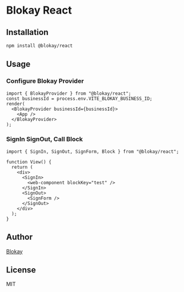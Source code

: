 # Blokay React

## Installation

```bash
npm install @blokay/react
```

## Usage

### Configure Blokay Provider

```tsx
import { BlokayProvider } from "@blokay/react";
const businessId = process.env.VITE_BLOKAY_BUSINESS_ID;
render(
  <BlokayProvider businessId={businessId}>
    <App />
  </BlokayProvider>
);
```

### SignIn SignOut, Call Block

```tsx
import { SignIn, SignOut, SignForm, Block } from "@blokay/react";

function View() {
  return (
    <div>
      <SignIn>
        <web-component blockKey="test" />
      </SignIn>
      <SignOut>
        <SignForm />
      </SignOut>
    </div>
  );
}
```

<!--
### Get Raw JSON

```ts
const callRaw = (blockKey: string, data?: any) => {};
```

```tsx
import { callRaw, useSession } from "@blokay/react";

function MyView() {
  let session = useSession();

  const submit = () => {
    let data = {
      taskName: "This is a example title",
      taskType: "task",
    };
    callRaw("task.create", data).then((data) => {
      console.log(data);
    });
  };
}
``` -->

## Author

[Blokay](https://blokay.com)

## License

MIT
